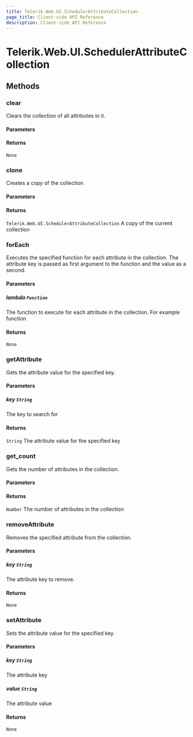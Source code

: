 ```yaml
---
title: Telerik.Web.UI.SchedulerAttributeCollection
page_title: Client-side API Reference
description: Client-side API Reference
---
```


# Telerik.Web.UI.SchedulerAttributeCollection  

## Methods

###  clear

Clears the collection of all attributes in it.

#### Parameters

#### Returns

`None` 

###  clone

Creates a copy of the collection

#### Parameters

#### Returns

`Telerik.Web.UI.SchedulerAttributeCollection`  A copy of the current collection 

###  forEach

Executes the specified function for each attribute in the collection. The attribute key is passed as first argument to the function and the value as a second.

#### Parameters

##### lambda `Function`

 The function to execute for each attribute in the collection. For example function

#### Returns

`None` 

###  getAttribute

Gets the attribute value for the specified key.

#### Parameters

##### key `String`

 The key to search for 

#### Returns

`String`  The attribute value for the specified key

###  get_count

Gets the number of attributes in the collection.

#### Parameters

#### Returns

`Number`  The number of attributes in the collection 

###  removeAttribute

Removes the specified attribute from the collection.

#### Parameters

##### key `String`

 The attribute key to remove. 

#### Returns

`None` 

###  setAttribute

Sets the attribute value for the specified key.

#### Parameters

##### key `String`

 The attribute key 

##### value `String`

 The attribute value 

#### Returns

`None` 


